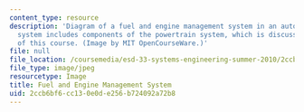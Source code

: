 ```yaml
---
content_type: resource
description: 'Diagram of a fuel and engine management system in an automobile. This
  system includes components of the powertrain system, which is discussed in Lec #2
  of this course. (Image by MIT OpenCourseWare.)'
file: null
file_location: /coursemedia/esd-33-systems-engineering-summer-2010/2ccb6bf6cc130e0de256b724092a72b8_esd-33s10.jpg
file_type: image/jpeg
resourcetype: Image
title: Fuel and Engine Management System
uid: 2ccb6bf6-cc13-0e0d-e256-b724092a72b8
---
```

